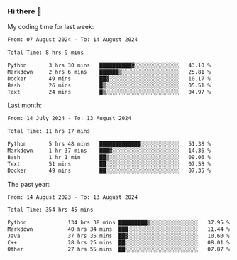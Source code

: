### Hi there 👋

My coding time for last week:

<!--START_SECTION:week-->

```txt
From: 07 August 2024 - To: 14 August 2024

Total Time: 8 hrs 9 mins

Python       3 hrs 30 mins   ██████████▓░░░░░░░░░░░░░░   43.10 %
Markdown     2 hrs 6 mins    ██████▒░░░░░░░░░░░░░░░░░░   25.81 %
Docker       49 mins         ██▓░░░░░░░░░░░░░░░░░░░░░░   10.17 %
Bash         26 mins         █▒░░░░░░░░░░░░░░░░░░░░░░░   05.51 %
Text         24 mins         █▒░░░░░░░░░░░░░░░░░░░░░░░   04.97 %
```

<!--END_SECTION:week-->

Last month:

<!--START_SECTION:month-->

```txt
From: 14 July 2024 - To: 13 August 2024

Total Time: 11 hrs 17 mins

Python       5 hrs 48 mins   █████████████░░░░░░░░░░░░   51.38 %
Markdown     1 hr 37 mins    ███▓░░░░░░░░░░░░░░░░░░░░░   14.36 %
Bash         1 hr 1 min      ██▒░░░░░░░░░░░░░░░░░░░░░░   09.06 %
Text         51 mins         ██░░░░░░░░░░░░░░░░░░░░░░░   07.58 %
Docker       49 mins         ██░░░░░░░░░░░░░░░░░░░░░░░   07.35 %
```

<!--END_SECTION:month-->

The past year:

<!--START_SECTION:year-->

```txt
From: 14 August 2023 - To: 13 August 2024

Total Time: 354 hrs 45 mins

Python             134 hrs 38 mins █████████▒░░░░░░░░░░░░░░░   37.95 %
Markdown           40 hrs 34 mins  ███░░░░░░░░░░░░░░░░░░░░░░   11.44 %
Java               37 hrs 35 mins  ██▓░░░░░░░░░░░░░░░░░░░░░░   10.60 %
C++                28 hrs 25 mins  ██░░░░░░░░░░░░░░░░░░░░░░░   08.01 %
Other              27 hrs 55 mins  ██░░░░░░░░░░░░░░░░░░░░░░░   07.87 %
```

<!--END_SECTION:year-->
